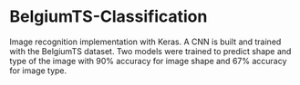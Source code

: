 # BelgiumTS-Classification

Image recognition implementation with Keras. A CNN is built and trained with the BelgiumTS dataset. Two models were trained to predict shape and type of the image with 90% accuracy for image shape and 67% accuracy for image type.

